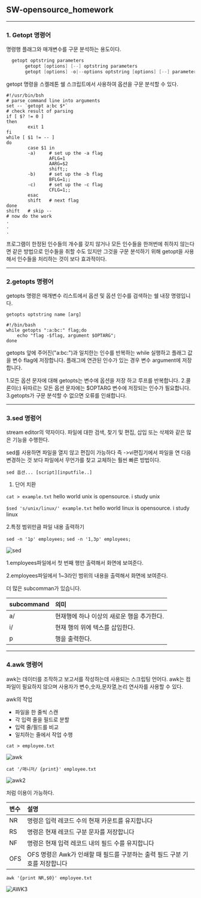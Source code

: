 ## SW-opensource_homework
---

### **1. Getopt 명령어**

명령행 플래그와 매개변수를 구문 분석하는 용도이다.

``` c
  getopt optstring parameters
       getopt [options] [--] optstring parameters
       getopt [options] -o|--options optstring [options] [--] parameters
 ```
getopt 명령을 스켈레톤 쉘 스크립트에서 사용하여 옵션을 구문 분석할 수 있다.
```
#!/usr/bin/bsh
# parse command line into arguments
set -- `getopt a:bc $*`
# check result of parsing
if [ $? != 0 ]
then
        exit 1
fi
while [ $1 != -- ]
do
        case $1 in
        -a)     # set up the -a flag
                AFLG=1
                AARG=$2
                shift;;
        -b)     # set up the -b flag
                BFLG=1;;
        -c)     # set up the -c flag
                CFLG=1;;
        esac
        shift   # next flag
done
shift   # skip --
# now do the work
.
.
.
```
프로그램이 한정된 인수들의 개수를 갖지 않거나 모든 인수들을 한꺼번에 취하지 않는다면 같은 방법으로 인수들을 취할 수도 있지만 그것을 구문 분석하기 위해 getopt을 사용해서 인수들을 처리하는 것이 보다 효과적이다.

---

### **2.getopts 명령어**

getopts 명령은 매개변수 리스트에서 옵션 및 옵션 인수를 검색하는 쉘 내장 명령입니다.

`getopts optstring name [arg]`

```
#!/bin/bash 
while getopts ":a:bc:" flag;do 
    echo "flag -$flag, argument $OPTARG"; 
done
```
getopts 앞에 주어진("a:bc:")과 일치한는 인수를 반복하는 while 실행하고 플래그 값을 변수 flag에 저장합니다.
플래그에 연관된 인수가 있는 경우 변수 argument에 저장합니다.

1.모든 옵션 문자에 대해 getopts는 변수에 옵션을 저장 하고 루프를 반복합니다.
2.콜론이(:) 뒤따르는 모든 옵션 문자에는 $OPTARG 변수에 저장되는 인수가 필요합니다.
3.getopts가 구문 분석할 수 없으면 오류를 인쇄합니다.


---

### **3.sed 명렁어**

stream editor의 약자이다. 파일에 대한 검색, 찾기 및 편집, 삽입 또는 삭제와 같은 많은 기능을 수행한다.

sed를 사용하면 파일을 열지 않고 편집이 가능하다 즉 ->vi편집기에서 파일을 연 다음 변경하는 것 보다 파일에서 무언가를 찾고 교체하는 훨씬 빠른 방법이다.

`sed 옵션... [script][inputfile..]`

1. 단어 치환

`cat > example.txt` 
hello world unix is opensource. i study unix

`$sed 's/unix/linux/' example.txt`
hello world linux is opensource. i study linux

2.특정 범위만큼 파일 내용 출력하기

`sed -n '1p' employees;`
`sed -n '1,3p' employees;`

![sed](https://user-images.githubusercontent.com/94780831/142763926-b4d8c807-e85a-4a1c-b32a-086929d3de64.PNG)

1.employees파일에서 첫 번째 행만 출력해서 화면에 보여준다.

2.employees파일에서 1~3라인 범위의 내용을 출력해서 화면에 보여준다.

더 많은 subcomman가 있습니다.

|subcommand|의미|
|:---|:---|
|a/|현재행에 하나 이상의 새로운 행을 추가한다.|
|i/|현재 행의 위에 텍스를 삽입한다.|
|p|행을 출력한다.|

---
### **4.awk 명령어**

awk는 데이터를 조작하고 보고서를 작성하는데 사용되는 스크립팅 언어다. awk는 컴파일이 필요하지 않으며 사용자가 변수,숫자,문자열,논리 연사자를 사용할 수 있다.

awk의 작업

+ 파일을 한 줄씩 스캔
+ 각 입력 줄을 필드로 분할
+ 입력 줄/필드를 비교
+ 일치하는 줄에서 작업 수행

`cat > employee.txt`

![awk](https://user-images.githubusercontent.com/94780831/142764399-5f94713f-a037-4306-8f20-6d8781f8a160.PNG)

`cat '/매니저/ {print}' employee.txt`


![awk2](https://user-images.githubusercontent.com/94780831/142764456-9ab53f0e-c019-4e09-9eff-722073d8866d.PNG)

처럼 이용이 가능하다.

|변수|설명|
|:---|:---|
|NR|명령은 입력 레코드 수의 현재 카운트를 유지합니다|
|RS|명령은 현재 레코드 구분 문자를 저장합니다|
|NF|명령은 현재 입력 레코드 내의 필드 수를 유지합니다
|OFS|OFS 명령은 Awk가 인쇄할 때 필드를 구분하는 출력 필드 구분 기호를 저장합니다|

`awk '{print NR,$0}' employee.txt `

![AWK3](https://user-images.githubusercontent.com/94780831/142764651-4ded52b9-bf35-45da-ab39-4479b81d4ccb.PNG)
